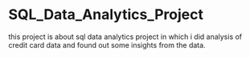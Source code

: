 # SQL_Data_Analytics_Project
this project is about sql data analytics project in which i did analysis of credit card data and found out some insights from the data.

